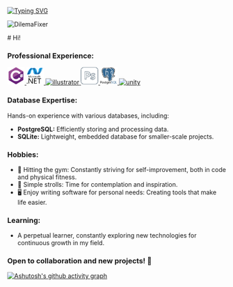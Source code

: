 [![Typing SVG](https://readme-typing-svg.herokuapp.com?color=%2336BCF7&lines=Hi+i+am+young+and+hot+.Net+developer)](https://git.io/typing-svg)
<p align="left"> <img src="https://komarev.com/ghpvc/?username=keksikq09&label=Profile%20views&color=0e75b6&style=flat" alt="DilemaFixer" /> </p>
# Hi!

### Professional Experience:
<p align="left"> <a href="https://www.w3schools.com/cs/" target="_blank" rel="noreferrer"> <img src="https://raw.githubusercontent.com/devicons/devicon/master/icons/csharp/csharp-original.svg" alt="csharp" width="40" height="40"/> </a> <a href="https://dotnet.microsoft.com/" target="_blank" rel="noreferrer"> <img src="https://raw.githubusercontent.com/devicons/devicon/master/icons/dot-net/dot-net-original-wordmark.svg" alt="dotnet" width="40" height="40"/> </a> <a href="https://www.adobe.com/in/products/illustrator.html" target="_blank" rel="noreferrer"> <img src="https://www.vectorlogo.zone/logos/adobe_illustrator/adobe_illustrator-icon.svg" alt="illustrator" width="40" height="40"/> </a> <a href="https://www.photoshop.com/en" target="_blank" rel="noreferrer"> <img src="https://raw.githubusercontent.com/devicons/devicon/master/icons/photoshop/photoshop-line.svg" alt="photoshop" width="40" height="40"/> </a> <a href="https://www.postgresql.org" target="_blank" rel="noreferrer"> <img src="https://raw.githubusercontent.com/devicons/devicon/master/icons/postgresql/postgresql-original-wordmark.svg" alt="postgresql" width="40" height="40"/> </a> <a href="https://unity.com/" target="_blank" rel="noreferrer"> <img src="https://www.vectorlogo.zone/logos/unity3d/unity3d-icon.svg" alt="unity" width="40" height="40"/> </a> </p>

### Database Expertise:
Hands-on experience with various databases, including:
- **PostgreSQL:** Efficiently storing and processing data.
- **SQLite:** Lightweight, embedded database for smaller-scale projects.

### Hobbies:
- 💪 Hitting the gym: Constantly striving for self-improvement, both in code and physical fitness.
- 🚶 Simple strolls: Time for contemplation and inspiration.
- 🖥️ Enjoy writing software for personal needs: Creating tools that make life easier.

### Learning:
- A perpetual learner, constantly exploring new technologies for continuous growth in my field.

### Open to collaboration and new projects! 🚀

[![Ashutosh's github activity graph](https://github-readme-activity-graph.vercel.app/graph?username=DilemaFixer&theme=github-compact)](https://github.com/ashutosh00710/github-readme-activity-graph)

